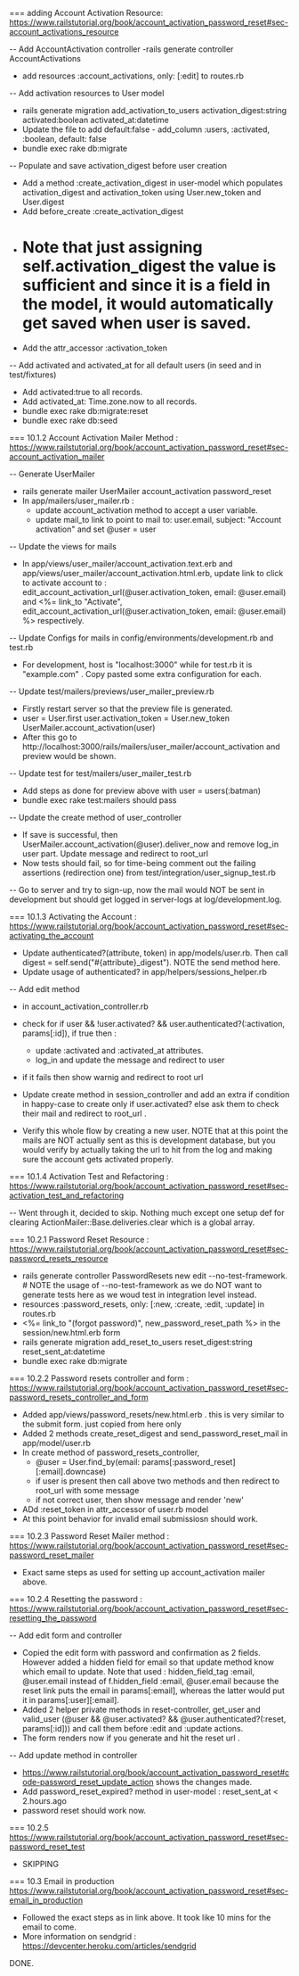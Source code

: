 

=== adding Account Activation Resource: https://www.railstutorial.org/book/account_activation_password_reset#sec-account_activations_resource

-- Add AccountActivation controller
-rails generate controller AccountActivations
- add resources :account_activations, only: [:edit] to routes.rb

-- Add activation resources to User model
- rails generate migration add_activation_to_users activation_digest:string activated:boolean activated_at:datetime
- Update the file to add default:false - add_column :users, :activated, :boolean, default: false
- bundle exec rake db:migrate

-- Populate and save activation_digest before user creation
- Add a method :create_activation_digest in user-model which populates activation_digest and activation_token using User.new_token and User.digest
- Add before_create :create_activation_digest
- # Note that just assigning self.activation_digest the value is sufficient and since it is a field in the model, it would automatically get saved when user is saved. 
- Add the attr_accessor :activation_token 

-- Add activated and activated_at for all default users (in seed and in test/fixtures)
- Add activated:true to all records.
- Add activated_at: Time.zone.now to all records. 
- bundle exec rake db:migrate:reset
- bundle exec rake db:seed

=== 10.1.2 Account Activation Mailer Method : https://www.railstutorial.org/book/account_activation_password_reset#sec-account_activation_mailer

-- Generate UserMailer
- rails generate mailer UserMailer account_activation password_reset
- In app/mailers/user_mailer.rb : 
  * update account_activation method to accept a user variable. 
  * update mail_to link to point to mail to: user.email, subject: "Account activation" and set @user = user

-- Update the views for mails
- In app/views/user_mailer/account_activation.text.erb and app/views/user_mailer/account_activation.html.erb, update link to click to activate account to : edit_account_activation_url(@user.activation_token, email: @user.email) and <%= link_to "Activate", edit_account_activation_url(@user.activation_token, email: @user.email) %> respectively. 

-- Update Configs for mails in config/environments/development.rb and test.rb
- For development, host is "localhost:3000" while for test.rb it is "example.com" . Copy pasted some extra configuration for each. 

-- Update test/mailers/previews/user_mailer_preview.rb
- Firstly restart server so that the preview file is generated.
- user = User.first 
  user.activation_token = User.new_token 
  UserMailer.account_activation(user) 
- After this go to http://localhost:3000/rails/mailers/user_mailer/account_activation and preview would be shown. 

-- Update test for test/mailers/user_mailer_test.rb 
- Add steps as done for preview above with user = users(:batman)
- bundle exec rake test:mailers should pass

-- Update the create method of user_controller
- If save is successful, then UserMailer.account_activation(@user).deliver_now and remove log_in user part. Update message and redirect to root_url
- Now tests should fail, so for time-being comment out the failing assertions (redirection one) from test/integration/user_signup_test.rb 

-- Go to server and try to sign-up, now the mail would NOT be sent in development but should get logged in server-logs at log/development.log. 

=== 10.1.3 Activating the Account : https://www.railstutorial.org/book/account_activation_password_reset#sec-activating_the_account

- Update authenticated?(attribute, token) in app/models/user.rb. Then call digest = self.send("#{attribute}_digest"). NOTE the send method here.
- Update usage of authenticated? in app/helpers/sessions_helper.rb 

-- Add edit method
- in account_activation_controller.rb
- check for if user && !user.activated? && user.authenticated?(:activation, params[:id]), if true then : 
  * update :activated and :activated_at attributes. 
  * log_in and update the message and redirect to user
- if it fails then show warnig and redirect to root url 

- Update create method in session_controller and add an extra if condition in happy-case to create only if user.activated? else ask them to check their mail and redirect to root_url . 

- Verify this whole flow by creating a new user. NOTE that at this point the mails are NOT actually sent as this is development database, but you would verify by actually taking the url to hit from the log and making sure the account gets activated properly. 

=== 10.1.4 Activation Test and Refactoring : https://www.railstutorial.org/book/account_activation_password_reset#sec-activation_test_and_refactoring

-- Went through it, decided to skip. Nothing much except one setup def for clearing ActionMailer::Base.deliveries.clear which is a global array.


=== 10.2.1 Password Reset Resource : https://www.railstutorial.org/book/account_activation_password_reset#sec-password_resets_resource

- rails generate controller PasswordResets new edit --no-test-framework. # NOTE the usage of --no-test-framework as we do NOT want to generate tests here as we woud test in integration level instead. 
- resources :password_resets, only: [:new, :create, :edit, :update] in routes.rb
- <%= link_to "(forgot password)", new_password_reset_path %> in the session/new.html.erb form
- rails generate migration add_reset_to_users reset_digest:string reset_sent_at:datetime
- bundle exec rake db:migrate

=== 10.2.2 Password resets controller and form : https://www.railstutorial.org/book/account_activation_password_reset#sec-password_resets_controller_and_form

- Added app/views/password_resets/new.html.erb . this is very similar to the submit form. just copied from here only
- Added 2 methods create_reset_digest and send_password_reset_mail in app/model/user.rb
- In create method of password_resets_controller, 
  *  @user = User.find_by(email: params[:password_reset][:email].downcase)
  * if user is present then call above two methods and then redirect to root_url with some message
  * if not correct user, then show message and render 'new'
- ADd :reset_token in attr_accessor of user.rb model
- At this point behavior for invalid email submissiosn should work. 

=== 10.2.3 Password Reset Mailer method : https://www.railstutorial.org/book/account_activation_password_reset#sec-password_reset_mailer

- Exact same steps as used for setting up account_activation mailer above. 

=== 10.2.4 Resetting the password : https://www.railstutorial.org/book/account_activation_password_reset#sec-resetting_the_password

-- Add edit form and controller
- Copied the edit form with password and confirmation as 2 fields. However added a hidden field for email so that update method know which email to update. Note that used : hidden_field_tag :email, @user.email instead of f.hidden_field :email, @user.email because the reset link puts the email in params[:email], whereas the latter would put it in params[:user][:email].
- Added 2 helper private methods in reset-controller, get_user and valid_user (@user && @user.activated? && @user.authenticated?(:reset, params[:id])) and call them before :edit and :update actions. 
- The form renders now if you generate and hit the reset url .

-- Add update method in controller
- https://www.railstutorial.org/book/account_activation_password_reset#code-password_reset_update_action shows the changes made. 
- Add password_reset_expired? method in user-model : reset_sent_at < 2.hours.ago 
- password reset should work now. 

=== 10.2.5 https://www.railstutorial.org/book/account_activation_password_reset#sec-password_reset_test 
- SKIPPING

=== 10.3 Email in production https://www.railstutorial.org/book/account_activation_password_reset#sec-email_in_production

- Followed the exact steps as in link above. It took like 10 mins for the email to come.
- More information on sendgrid : https://devcenter.heroku.com/articles/sendgrid

DONE. 
